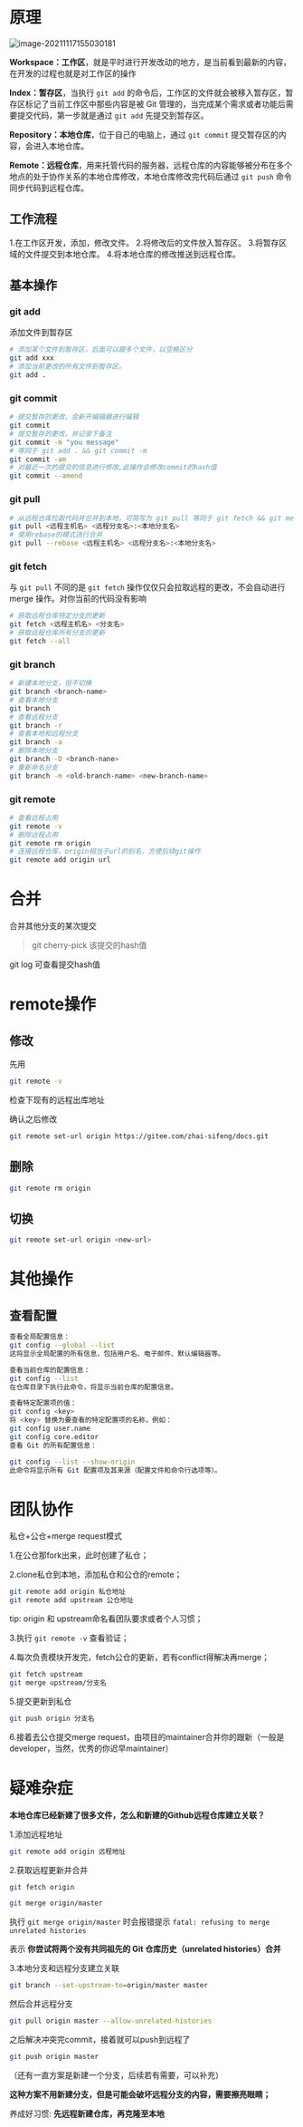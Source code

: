 # 原理

![image-20211117155030181](C:\Users\86131\Desktop\know_fragments\前端\JavaScript.assets\image-20211117155030181.png)

**Workspace：工作区**，就是平时进行开发改动的地方，是当前看到最新的内容，在开发的过程也就是对工作区的操作

**Index：暂存区**，当执行 `git add` 的命令后，工作区的文件就会被移入暂存区，暂存区标记了当前工作区中那些内容是被 Git 管理的，当完成某个需求或者功能后需要提交代码，第一步就是通过 `git add` 先提交到暂存区。

**Repository：本地仓库**，位于自己的电脑上，通过 `git commit` 提交暂存区的内容，会进入本地仓库。

**Remote：远程仓库**，用来托管代码的服务器，远程仓库的内容能够被分布在多个地点的处于协作关系的本地仓库修改，本地仓库修改完代码后通过 `git push` 命令同步代码到远程仓库。

## 工作流程

1.在工作区开发，添加，修改文件。
2.将修改后的文件放入暂存区。
3.将暂存区域的文件提交到本地仓库。
4.将本地仓库的修改推送到远程仓库。

## 基本操作

### git add

添加文件到暂存区

```bash
# 添加某个文件到暂存区，后面可以跟多个文件，以空格区分
git add xxx
# 添加当前更改的所有文件到暂存区。
git add .
```

### git commit

```bash
# 提交暂存的更改，会新开编辑器进行编辑
git commit 
# 提交暂存的更改，并记录下备注
git commit -m "you message"
# 等同于 git add . && git commit -m
git commit -am
# 对最近一次的提交的信息进行修改,此操作会修改commit的hash值
git commit --amend

```

### git pull

```bash
# 从远程仓库拉取代码并合并到本地，可简写为 git pull 等同于 git fetch && git merge 
git pull <远程主机名> <远程分支名>:<本地分支名>
# 使用rebase的模式进行合并
git pull --rebase <远程主机名> <远程分支名>:<本地分支名>
```

### git fetch

与 `git pull` 不同的是 `git fetch` 操作仅仅只会拉取远程的更改，不会自动进行 merge 操作。对你当前的代码没有影响

```bash
# 获取远程仓库特定分支的更新
git fetch <远程主机名> <分支名>
# 获取远程仓库所有分支的更新
git fetch --all

```

### git branch

```bash
# 新建本地分支，但不切换
git branch <branch-name> 
# 查看本地分支
git branch
# 查看远程分支
git branch -r
# 查看本地和远程分支
git branch -a
# 删除本地分支
git branch -D <branch-nane>
# 重新命名分支
git branch -m <old-branch-name> <new-branch-name>
```

### git remote

```bash
# 查看远程占用
git remote -v
# 删除远程占用
git remote rm origin
# 连接远程仓库，origin相当于url的别名，方便后续git操作
git remote add origin url
```





# 合并

合并其他分支的某次提交

> git cherry-pick 该提交的hash值

git log 可查看提交hash值

# remote操作

## 修改

先用

```bash
git remote -v
```

检查下现有的远程出库地址

确认之后修改

```bash
git remote set-url origin https://gitee.com/zhai-sifeng/docs.git
```

## 删除

```bash
git remote rm origin
```

## 切换

```bash
git remote set-url origin <new-url>
```

# 其他操作

## 查看配置

```bash
查看全局配置信息：
git config --global --list
这将显示全局配置的所有信息，包括用户名、电子邮件、默认编辑器等。

查看当前仓库的配置信息：
git config --list
在仓库目录下执行此命令，将显示当前仓库的配置信息。

查看特定配置项的值：
git config <key>
将 <key> 替换为要查看的特定配置项的名称，例如：
git config user.name
git config core.editor
查看 Git 的所有配置信息：

git config --list --show-origin
此命令将显示所有 Git 配置项及其来源（配置文件和命令行选项等）。
```

# 团队协作

私仓+公仓+merge request模式

1.在公仓那fork出来，此时创建了私仓；

2.clone私仓到本地，添加私仓和公仓的remote；

```bash
git remote add origin 私仓地址
git remote add upstream 公仓地址
```

tip: origin 和 upstream命名看团队要求或者个人习惯；

3.执行 `git remote -v` 查看验证；

4.每次负责模块开发完，fetch公仓的更新，若有conflict得解决再merge；

```bash
git fetch upstream
git merge upstream/分支名
```

5.提交更新到私仓

```bash
git push origin 分支名
```

6.接着去公仓提交merge request，由项目的maintainer合并你的跟新（一般是developer，当然，优秀的你迟早maintainer）



# 疑难杂症

**本地仓库已经新建了很多文件，怎么和新建的Github远程仓库建立关联？**

1.添加远程地址

```bash
git remote add origin 远程地址
```

2.获取远程更新并合并

```bash
git fetch origin
```

```bash
git merge origin/master
```

执行 `git merge origin/master` 时会报错提示 `fatal: refusing to merge unrelated histories`

 表示 **你尝试将两个没有共同祖先的 Git 仓库历史（unrelated histories）合并**

3.本地分支和远程分支建立关联

```bash
git branch --set-upstream-to=origin/master master
```

然后合并远程分支

```bash
git pull origin master --allow-unrelated-histories
```

之后解决冲突完commit，接着就可以push到远程了

```bash
git push origin master
```

（还有一直方案是新建一个分支，后续若有需要，可以补充）

**这种方案不用新建分支，但是可能会破坏远程分支的内容，需要擦亮眼睛；**

养成好习惯: **先远程新建仓库，再克隆至本地**